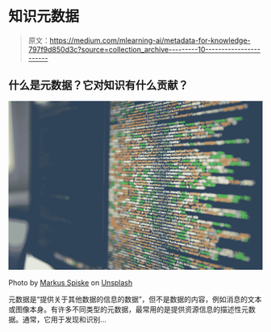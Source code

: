 # 知识元数据

> 原文：<https://medium.com/mlearning-ai/metadata-for-knowledge-797f9d850d3c?source=collection_archive---------10----------------------->

## 什么是元数据？它对知识有什么贡献？

![](img/845331dd3aa13d38daf228981e307720.png)

Photo by [Markus Spiske](https://unsplash.com/@markusspiske?utm_source=medium&utm_medium=referral) on [Unsplash](https://unsplash.com?utm_source=medium&utm_medium=referral)

元数据是“提供关于其他数据的信息的数据”，但不是数据的内容，例如消息的文本或图像本身。有许多不同类型的元数据，最常用的是提供资源信息的描述性元数据。通常，它用于发现和识别…